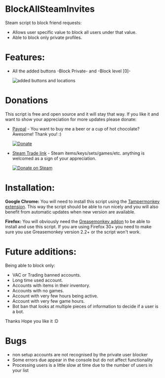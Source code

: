 # BlockAllSteamInvites

Steam script to block friend requests:
* Allows user specific value to block all users under that value.
* Able to block only private profiles.

# Features:

* All the added buttons -Block Private- and -Block level [0]-

    ![added buttons and locations](http://i.imgur.com/wLlphoT.png)
    
# Donations

This script is free and open source and it will stay that way. If you like it and want to show your appreciation for more updates please donate:

* [Paypal](https://www.paypal.com/cgi-bin/webscr?cmd=_donations&business=KHACYDQRDN2ZN&lc=ZA&item_name=Ant_Shrew&currency_code=USD&bn=PP%2dDonationsBF%3abtn_donateCC_LG%2egif%3aNonHosted) - You want to buy me a beer or a cup of hot chocolate? Awesome! Thank you! :)

    [![Donate](https://www.paypalobjects.com/en_US/i/btn/btn_donateCC_LG.gif)](https://www.paypal.com/cgi-bin/webscr?cmd=_donations&business=KHACYDQRDN2ZN&lc=ZA&item_name=Ant_Shrew&currency_code=USD&bn=PP%2dDonationsBF%3abtn_donateCC_LG%2egif%3aNonHosted)

* [Steam Trade link](https://steamcommunity.com/tradeoffer/new/?partner=25926715&token=KvygAoxv) - Steam items/keys/sets/games/etc. anything is welcomed as a sign of your appreciation.

    [![Donate on Steam](https://i.imgur.com/C4RiaHy.png)](https://steamcommunity.com/tradeoffer/new/?partner=25926715&token=KvygAoxv)

# Installation:

**Google Chrome:** You will need to install this script using the [Tampermonkey extension](https://chrome.google.com/webstore/detail/tampermonkey/dhdgffkkebhmkfjojejmpbldmpobfkfo). This way the script should be able to run nicely and you will also benefit from automatic updates when new version are available.

**Firefox:** You will obviously need the [Greasemonkey addon](https://addons.mozilla.org/en-US/firefox/addon/greasemonkey/) to be able to install and use this script. If you are using Firefox 30+ you need to make sure you use Greasemonkey version 2.2+ or the script won't work.

# Future additions:

Being able to block only:

* VAC or Trading banned accounts.
* Long time used account.
* Accounts with items in their inventory.
* Accounts with no games.
* Account with very few hours being active.
* Account with very few game hours.
* Bot ban that looks at multiple pieces of information to decide if a user is a bot.

Thanks Hope you like it :D

# Bugs

* non setup accounts are not recognised by the private user blocker
* Some errors due appear in the console but do not affect functionality
* Processing users is a little slow at time due to the number of users in your list

